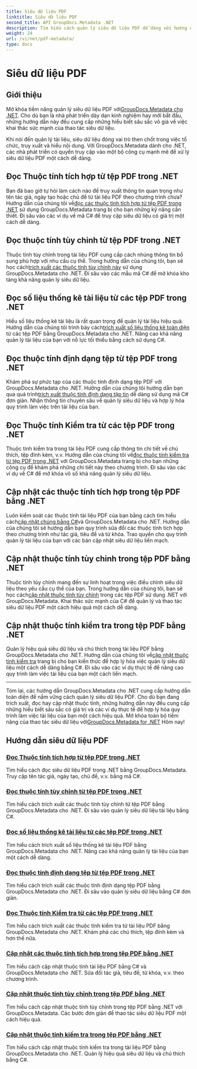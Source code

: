 ```yaml
---
title: Siêu dữ liệu PDF
linktitle: Siêu dữ liệu PDF
second_title: API GroupDocs.Metadata .NET
description: Tìm hiểu cách quản lý siêu dữ liệu PDF dễ dàng với hướng dẫn GroupDocs.Metadata for .NET. Truy cập các thuộc tính tùy chỉnh và tích hợp sẵn bằng mã C#.
weight: 24
url: /vi/net/pdf-metadata/
type: docs
---
```

# Siêu dữ liệu PDF

## Giới thiệu

 Mở khóa tiềm năng quản lý siêu dữ liệu PDF với[GroupDocs.Metadata cho .NET](https://www.groupdocs.com/products/metadata/net). Cho dù bạn là nhà phát triển dày dạn kinh nghiệm hay mới bắt đầu, những hướng dẫn này đều cung cấp những hiểu biết sâu sắc vô giá về việc khai thác sức mạnh của thao tác siêu dữ liệu.

Khi nói đến quản lý tài liệu, siêu dữ liệu đóng vai trò then chốt trong việc tổ chức, truy xuất và hiểu nội dung. Với GroupDocs.Metadata dành cho .NET, các nhà phát triển có quyền truy cập vào một bộ công cụ mạnh mẽ để xử lý siêu dữ liệu PDF một cách dễ dàng.

## Đọc Thuộc tính tích hợp từ tệp PDF trong .NET

 Bạn đã bao giờ tự hỏi làm cách nào để truy xuất thông tin quan trọng như tên tác giả, ngày tạo hoặc chủ đề từ tài liệu PDF theo chương trình chưa? Hướng dẫn của chúng tôi về[đọc các thuộc tính tích hợp từ tệp PDF trong .NET](./read-built-in-properties-pdfs/) sử dụng GroupDocs.Metadata trang bị cho bạn những kỹ năng cần thiết. Đi sâu vào các ví dụ về mã C# để truy cập siêu dữ liệu có giá trị một cách dễ dàng.


## Đọc thuộc tính tùy chỉnh từ tệp PDF trong .NET

 Thuộc tính tùy chỉnh trong tài liệu PDF cung cấp cách nhúng thông tin bổ sung phù hợp với nhu cầu cụ thể. Trong hướng dẫn của chúng tôi, bạn sẽ học cách[trích xuất các thuộc tính tùy chỉnh này](./read-custom-properties-pdfs/) sử dụng GroupDocs.Metadata cho .NET. Đi sâu vào các mẫu mã C# để mở khóa kho tàng khả năng quản lý siêu dữ liệu.


## Đọc số liệu thống kê tài liệu từ các tệp PDF trong .NET

 Hiểu số liệu thống kê tài liệu là rất quan trọng để quản lý tài liệu hiệu quả. Hướng dẫn của chúng tôi trình bày cách[trích xuất số liệu thống kê toàn diện](./read-document-statistics-pdfs/) từ các tệp PDF bằng GroupDocs.Metadata cho .NET. Nâng cao khả năng quản lý tài liệu của bạn với nỗ lực tối thiểu bằng cách sử dụng C#.

## Đọc thuộc tính định dạng tệp từ tệp PDF trong .NET

Khám phá sự phức tạp của các thuộc tính định dạng tệp PDF với GroupDocs.Metadata cho .NET. Hướng dẫn của chúng tôi hướng dẫn bạn qua quá trình[trích xuất thuộc tính định dạng tập tin](./read-file-format-properties-pdfs/) dễ dàng sử dụng mã C# đơn giản. Nhận thông tin chuyên sâu về quản lý siêu dữ liệu và hợp lý hóa quy trình làm việc trên tài liệu của bạn.

## Đọc Thuộc tính Kiểm tra từ các tệp PDF trong .NET

 Thuộc tính kiểm tra trong tài liệu PDF cung cấp thông tin chi tiết về chú thích, tệp đính kèm, v.v. Hướng dẫn của chúng tôi về[đọc thuộc tính kiểm tra từ tệp PDF trong .NET](./read-inspection-properties-pdfs/) với GroupDocs.Metadata trang bị cho bạn những công cụ để khám phá những chi tiết này theo chương trình. Đi sâu vào các ví dụ về C# để mở khóa vô số khả năng quản lý siêu dữ liệu.

## Cập nhật các thuộc tính tích hợp trong tệp PDF bằng .NET

 Luôn kiểm soát các thuộc tính tài liệu PDF của bạn bằng cách tìm hiểu cách[cập nhật chúng bằng C#](./update-built-in-properties-pdfs/)và GroupDocs.Metadata cho .NET. Hướng dẫn của chúng tôi sẽ hướng dẫn bạn quy trình sửa đổi các thuộc tính tích hợp theo chương trình như tác giả, tiêu đề và từ khóa. Trao quyền cho quy trình quản lý tài liệu của bạn với các bản cập nhật siêu dữ liệu liền mạch.

## Cập nhật thuộc tính tùy chỉnh trong tệp PDF bằng .NET

 Thuộc tính tùy chỉnh mang đến sự linh hoạt trong việc điều chỉnh siêu dữ liệu theo yêu cầu cụ thể của bạn. Trong hướng dẫn của chúng tôi, bạn sẽ học cách[cập nhật thuộc tính tùy chỉnh](./update-custom-properties-pdfs/) trong các tệp PDF sử dụng .NET với GroupDocs.Metadata. Khai thác sức mạnh của C# để quản lý và thao tác siêu dữ liệu PDF một cách hiệu quả một cách dễ dàng.

## Cập nhật thuộc tính kiểm tra trong tệp PDF bằng .NET

 Quản lý hiệu quả siêu dữ liệu và chú thích trong tài liệu PDF bằng GroupDocs.Metadata cho .NET. Hướng dẫn của chúng tôi về[cập nhật thuộc tính kiểm tra](./update-inspection-properties-pdfs/) trang bị cho bạn kiến thức để hợp lý hóa việc quản lý siêu dữ liệu một cách dễ dàng bằng C#. Đi sâu vào các ví dụ thực tế để nâng cao quy trình làm việc tài liệu của bạn một cách liền mạch.

----

Tóm lại, các hướng dẫn GroupDocs.Metadata cho .NET cung cấp hướng dẫn toàn diện để nắm vững cách quản lý siêu dữ liệu PDF. Cho dù bạn đang trích xuất, đọc hay cập nhật thuộc tính, những hướng dẫn này đều cung cấp những hiểu biết sâu sắc có giá trị và các ví dụ thực tế để hợp lý hóa quy trình làm việc tài liệu của bạn một cách hiệu quả. Mở khóa toàn bộ tiềm năng của thao tác siêu dữ liệu với[GroupDocs.Metadata for .NET](https://www.groupdocs.com/products/metadata/net) Hôm nay!
## Hướng dẫn siêu dữ liệu PDF
### [Đọc Thuộc tính tích hợp từ tệp PDF trong .NET](./read-built-in-properties-pdfs/)
Tìm hiểu cách đọc siêu dữ liệu PDF trong .NET bằng GroupDocs.Metadata. Truy cập tên tác giả, ngày tạo, chủ đề, v.v. bằng mã C#.
### [Đọc thuộc tính tùy chỉnh từ tệp PDF trong .NET](./read-custom-properties-pdfs/)
Tìm hiểu cách trích xuất các thuộc tính tùy chỉnh từ tệp PDF bằng GroupDocs.Metadata cho .NET. Đi sâu vào quản lý siêu dữ liệu tài liệu bằng C#.
### [Đọc số liệu thống kê tài liệu từ các tệp PDF trong .NET](./read-document-statistics-pdfs/)
Tìm hiểu cách trích xuất số liệu thống kê tài liệu PDF bằng GroupDocs.Metadata cho .NET. Nâng cao khả năng quản lý tài liệu của bạn một cách dễ dàng.
### [Đọc thuộc tính định dạng tệp từ tệp PDF trong .NET](./read-file-format-properties-pdfs/)
Tìm hiểu cách trích xuất các thuộc tính định dạng tệp PDF bằng GroupDocs.Metadata cho .NET. Đi sâu vào quản lý siêu dữ liệu bằng C# đơn giản.
### [Đọc Thuộc tính Kiểm tra từ các tệp PDF trong .NET](./read-inspection-properties-pdfs/)
Tìm hiểu cách trích xuất các thuộc tính kiểm tra từ tài liệu PDF bằng GroupDocs.Metadata cho .NET. Khám phá các chú thích, tệp đính kèm và hơn thế nữa.
### [Cập nhật các thuộc tính tích hợp trong tệp PDF bằng .NET](./update-built-in-properties-pdfs/)
Tìm hiểu cách cập nhật thuộc tính tài liệu PDF bằng C# và GroupDocs.Metadata cho .NET. Sửa đổi tác giả, tiêu đề, từ khóa, v.v. theo chương trình.
### [Cập nhật thuộc tính tùy chỉnh trong tệp PDF bằng .NET](./update-custom-properties-pdfs/)
Tìm hiểu cách cập nhật thuộc tính tùy chỉnh trong tệp PDF bằng .NET với GroupDocs.Metadata. Các bước đơn giản để thao tác siêu dữ liệu PDF một cách hiệu quả.
### [Cập nhật thuộc tính kiểm tra trong tệp PDF bằng .NET](./update-inspection-properties-pdfs/)
Tìm hiểu cách cập nhật thuộc tính kiểm tra trong tài liệu PDF bằng GroupDocs.Metadata cho .NET. Quản lý hiệu quả siêu dữ liệu và chú thích bằng C#.